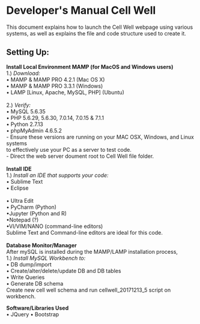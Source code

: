 Developer's Manual Cell Well
======
This document explains how to launch the Cell Well webpage using various systems, as well as explains the file and code structure used to create it.

## Setting Up:

**Install Local Environment MAMP (for MacOS and Windows users)**<br>
	1.)  *Download:* <br>
	• MAMP & MAMP PRO 4.2.1 (Mac OS X) <br>
 	• MAMP & MAMP PRO 3.3.1 (Windows) <br>
	• LAMP [Linux, Apache, MySQL, PHP] (Ubuntu) <br>
	<br>
	2.)  *Verify:* <br> 
 	• MySQL 5.6.35 <br>
	• PHP 5.6.29, 5.6.30, 7.0.14, 7.0.15 & 7.1.1 <br>
	• Python 2.7.13 <br>
   	• phpMyAdmin 4.6.5.2 <br>
	- Ensure these versions are running on your MAC OSX, Windows, and Linux systems <br>
	to effectively use your PC as a server to test code. <br> 
	- Direct the web server doument root to Cell Well file folder. <br>
	<br>
**Install IDE** <br>
	1.) *Install an IDE that supports your code:* <br>
	• Sublime Text <br>
	• Eclipse <br>	
	• Ultra Edit <br>
	• PyCharm (Python) <br>
	•Jupyter (Python and R) <br>
	•Notepad (?) <br>
	•VI/VIM/NANO (command-line editors) <br>
	Sublime Text and Command-line editors are ideal for this code. <br>
	<br>
**Database Monitor/Manager** <br>
	After mySQL is installed during the MAMP/LAMP installation process, <br>
	1.) *Install MySQL Workbench to:* <br>
 	• DB dump/import <br>
	• Create/alter/delete/update DB and DB tables <br>
	• Write Queries <br>
	• Generate DB schema <br>
	Create new cell well schema and run cellwell_20171213_5 script on workbench. <br>
	
**Software/Libraries Used** <br>
	• JQuery
	• Bootstrap
	

	
	

